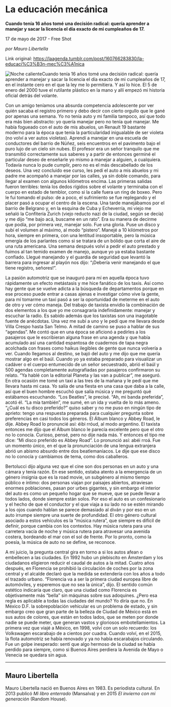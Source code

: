# La educación mecánica

**Cuando tenía 16 años tomé una decisión radical: quería aprender a manejar y sacar la licencia el día exacto de mi cumpleaños de 17.**

17 de mayo de 2017 - Free Shot

_por Mauro Libertella_

Link original: https://laagenda.tumblr.com/post/160766283830/la-educaci%C3%B3n-mec%C3%A1nica

![Noche caliente](https://64.media.tumblr.com/2cefab68b7fb3a1fda6532facfab178b/tumblr_inline_pk182rJpda1t6q87u_500.jpg)Cuando tenía 16 años tomé una decisión radical: quería aprender a manejar y sacar la licencia el día exacto de mi cumpleaños de 17, en el instante cero en el que la ley me lo permitiera. Y así lo hice. El 5 de enero del 2000 tuve el rutilante plástico en la mano y allí empezó mi historia oficial detrás del volante.


Con un amigo teníamos una absurda competencia adolescente por ver quién sacaba el registro primero y debo decir con cierto orgullo que le gané por apenas una semana. Yo no tenía auto y mi familia tampoco, así que todo era más bien abstracto: yo quería manejar pero no tenía qué manejar. Me había fogueado con el auto de mis abuelos, un Renault 19 bastante moderno para la época que tenía la particularidad inigualable de ser violeta (no volví a ver autos violetas). Aprendí a manejar en una escuela de conductores del barrio de Núñez, seis encuentros en el pavimento bajo el puro lujo de un cielo sin nubes. El profesor era un señor tranquilo que me transmitió correctamente sus saberes y a partir de entonces germiné el particular deseo de enseñarle yo mismo a manejar a alguien, a cualquiera. Todavía nunca lo pude cumplir, pero no es el más descabellado de los deseos. Una vez concluido ese curso, les pedí el auto a mis abuelos y mi padre me acompañó a manejar por las calles, ya sin doble comando, para llegar al examen con algunos kilómetros encima. Las primeras salidas fueron terribles: tenía los dedos rígidos sobre el volante y terminaba con el cuerpo en estado de temblor, como si la calle fuera un ring de boxeo. Pero le fui tomando el pulso: de a poco, el sufrimiento se fue replegando y el placer pasó a ocupar el centro de la escena. Una tarde manejábamos por el barrio de Belgrano y, en la esquina de Cuba y Echeverría, mi viejo me señaló la Confitería Zurich (viejo reducto nazi de la ciudad, según se decía) y me dijo “me bajo acá, buscame en un rato”. Era su manera de decirme que podía, por primera vez, manejar solo. Fue una gloria. Puse un disco y subí el volumen al máximo, al modo “pistero”. Manejé a 10 kilómetros por hora, siempre en primera, con una lentitud insoportable, pero la música emergía de los parlantes como si se tratara de un bólido que corta el aire de una ruta americana. Una semana después volví a pedir el auto prestado y fuimos al tan temido examen de manejo, aunque yo ya estaba bastante confiado. Llegué manejando y el guardia de seguridad que levantó la barrera para ingresar al playón nos dijo: “¡Debería venir manejando el que tiene registro, señores!”.


La pasión automotriz que se inauguró para mí en aquella época tuvo rápidamente un efecto metástasis y me hice fanático de los taxis. Así como hay gente que se vuelve adicta a la búsqueda de departamentos porque en ese proceso puede entrar a casas ajenas e investigar cómo vive la gente, para mí tomarme un taxi pasó a ser la oportunidad de meterme en el auto de otro y ver cómo maneja. Del trabajo de taxista envidio la combinación de dos elementos a los que yo me consagraría indefinidamente: manejar y escuchar la radio. Es sabido además que los taxistas son una inagotable fuente de anécdotas. Una vez me subí a uno y le pedí que me llevara desde Villa Crespo hasta San Telmo. A mitad de camino se puso a hablar de sus “agendas”. Me contó que en una época se aficionó a pedirles a los pasajeros que le escribieran alguna frase en una agenda y que había acumulado así una cantidad espantosa de cuadernos de tapa negra acolchada con frases como haikus ilegibles de gente que nunca volvería a ver. Cuando llegamos al destino, se bajó del auto y me dijo que me quería mostrar algo en el baúl. Cuando yo ya estaba preparado para visualizar un cadáver o el cuerpo entumecido de un señor secuestrado, abrió el baúl y 500 agendas completamente autografiadas por pasajeros confirmaron su relato. “Ya hablé con la editorial Planeta y las van a publicar”, me aseguró. En otra ocasión me tomé un taxi a las tres de la mañana y le pedí que me llevara hasta mi casa. Yo salía de una fiesta en una casa que daba a la calle, así que el buen hombre escuchó que salía música y me preguntó qué estábamos escuchando. “Los Beatles”, le precisé. “Ah, mi banda preferida”, acotó él. “La mía también”, me sumé, en un ida y vuelta de lo más ameno. “¿Cuál es tu disco preferido?” quiso saber y no me puso en ningún tipo de aprieto: tengo una respuesta preparada para cualquier pregunta sobre preferencias en casi todos los géneros. El Álbum blanco y Abbey Road, le dije. Abbey Road lo pronuncié así: éibi rróud, al modo argentino. El taxista entonces me dijo que el Álbum blanco le parecía excelente pero que el otro no lo conocía. Curioso, pensé, pero no dije nada más. Y entonces el tipo me dice: “Mi disco preferido es Abbey Road”. Lo pronunció así: abéi rroá. Fue un momento único, en el que la pronunciación de una lengua extranjera abrió un abismo absurdo entre dos beatlemaníacos. Le dije que ese disco no lo conocía y cambiamos de tema, como dos caballeros.


Bertolucci dijo alguna vez que el cine son dos personas en un auto y una cámara y tenía razón. En ese sentido, estaba atento a la emergencia de un género insignia que es la road movie, un subgénero al mismo tiempo público e íntimo: dos personas viajan por paisajes abiertos, atraviesan enormes poblaciones, pasan por urbes gigantes, y sin embargo el interior del auto es como un pequeño hogar que se mueve, que se puede llevar a todos lados, donde siempre están solos. Por eso el auto es un confesionario y el hecho de que el conductor y el que viaja a su lado no se estén mirando a los ojos cuando hablan se parece demasiado al diván y por eso en un auto irrumpe siempre una suerte de profundidad. El otro género cultural asociado a estos vehículos es la “música rutera”, que siempre es difícil de definir, porque cambia con los contextos. Hay música rutera para una carretera vacía de noche y música rutera para atravesar una avenida costera, bordeando el mar con el sol de frente. Por lo pronto, como la poesía, la música de auto no se define, se reconoce.


A mi juicio, la pregunta central gira en torno a si los autos afean o embellecen a las ciudades. En 1992 hubo un plebiscito en Ámsterdam y los ciudadanos eligieron reducir el caudal de autos a la mitad. Cuatro años después, en Florencia se prohibió la circulación de coches por la zona central y el alcalde declaró que la medida se extendería con los años a todo el trazado urbano. “Florencia va a ser la primera ciudad europea libre de automóviles, y esperemos que no sea la única”, dijo. El sentido común estético indicaría que claro, que una ciudad como Florencia es objetivamente más “bella” sin máquinas sobre sus adoquines. ¿Pero esa regla es aplicable a todas las ciudades del mundo? Yo diría que no. En México D.F. la sobrepoblación vehicular es un problema de estado, y sin embargo creo que gran parte de la belleza de Ciudad de México está en sus autos de colores, que están en todos lados, que se meten por donde nadie se puede meter, que generan vastos y gloriosos embotellamientos. La primera vez que viajé a México, en 1998, volví con un solo recuerdo: los Volkswagen escarabajo de a cientos por cuadra. Cuando volví, en el 2015, la flota automotriz se había renovado y ya no había escarabajos circulando. Fue un golpe inesperado: sentí que algo hermoso de la ciudad se había perdido para siempre, como si Buenos Aires perdiera la Avenida de Mayo o Venecia se quedara sin agua. 


  




---

 Mauro Libertella
-----------------

 Mauro Libertella nació en Buenos Aires en 1983. Es periodista cultural. En 2013 publicó *Mi libro enterrado* (Mansalva) y en 2015 *El invierno con mi generación* (Random House). 

